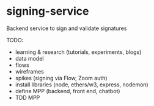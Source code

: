 # signing-service
Backend service to sign and validate signatures

TODO:
- learning & research (tutorials, experiments, blogs)
- data model
- flows
- wireframes
- spikes (signing via Flow, Zoom auth)
- install libraries (node, ethers/w3, express, nodemon)
- define MPP (backend, front end, chatbot)
- TDD MPP
